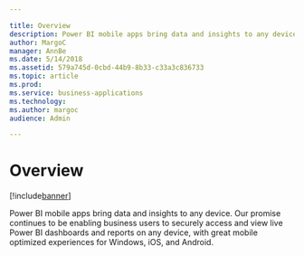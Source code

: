 ```yaml
---

title: Overview
description: Power BI mobile apps bring data and insights to any device.
author: MargoC
manager: AnnBe
ms.date: 5/14/2018
ms.assetid: 579a745d-0cbd-44b9-8b33-c33a3c836733
ms.topic: article
ms.prod: 
ms.service: business-applications
ms.technology: 
ms.author: margoc
audience: Admin

---
```

#  Overview


[!include[banner](../../../includes/banner.md)]

Power BI mobile apps bring data and insights to any device. Our promise
continues to be enabling business users to securely access and view live Power
BI dashboards and reports on any device, with great mobile optimized experiences
for Windows, iOS, and Android.
